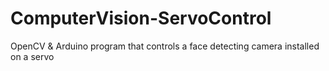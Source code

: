 ﻿# ComputerVision-ServoControl

OpenCV & Arduino program that controls a face detecting camera installed on a servo
